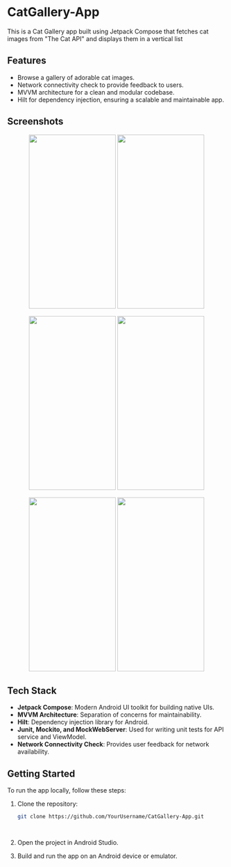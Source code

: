 # CatGallery-App
This is a Cat Gallery app built using Jetpack Compose that fetches cat images from "The Cat API" and displays them in a vertical list


## Features

- Browse a gallery of adorable cat images.
- Network connectivity check to provide feedback to users.
- MVVM architecture for a clean and modular codebase.
- Hilt for dependency injection, ensuring a scalable and maintainable app.

## Screenshots

<p align="center">
    <img src="https://github.com/Mahavirkumar/CatGallery-App/assets/42721155/12965df9-822b-4822-93a5-04bffd208a04" width="200" height="400">
    <img src="https://github.com/Mahavirkumar/CatGallery-App/assets/42721155/2a910725-ce01-48db-9d62-c5be82046a49" width="200" height="400">
</p>

<p align="center">
    <img src="https://github.com/Mahavirkumar/CatGallery-App/assets/42721155/de929873-8f82-4494-b025-8140421de130" width="200" height="400">
    <img src="https://github.com/Mahavirkumar/CatGallery-App/assets/42721155/7d98db05-9a13-443a-9655-3e1237169717" width="200" height="400">
</p>

<p align="center">
    <img src="https://github.com/Mahavirkumar/CatGallery-App/assets/42721155/5172a72a-ab0b-4d43-825e-b6babb14d8fb" width="200" height="400">
    <img src="https://github.com/Mahavirkumar/CatGallery-App/assets/42721155/d634b310-a8e1-4305-b6cf-6ddd02e8cc06" width="200" height="400">
</p>

## Tech Stack

- **Jetpack Compose**: Modern Android UI toolkit for building native UIs.
- **MVVM Architecture**: Separation of concerns for maintainability.
- **Hilt**: Dependency injection library for Android.
- **Junit, Mockito, and MockWebServer**: Used for writing unit tests for API service and ViewModel.
- **Network Connectivity Check**: Provides user feedback for network availability.

## Getting Started

To run the app locally, follow these steps:

1. Clone the repository:

   ```bash
   git clone https://github.com/YourUsername/CatGallery-App.git

 
2. Open the project in Android Studio.
3. Build and run the app on an Android device or emulator.




